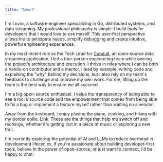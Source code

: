 ```yaml
---
title: "About"
---
```


I'm Lovro, a software engineer specializing in Go, distributed systems, and
data streaming. My professional philosophy is simple: I build tools for
developers that I would love to use myself. This user-first perspective allows
me to anticipate needs, simplify debugging and create intuitive, powerful
engineering experiences.

In my most recent role as the Tech Lead for [Conduit](https://conduit.io), an
open-source data streaming application, I led a four-person engineering team
while owning the project's architecture and execution. I thrive in roles where I
can be both a hands-on contributor and a mentor. I lead by example, writing code
and explaining the "why" behind my decisions, but I also rely on my team's
feedback to challenge and improve my own work. For me, lifting up the team is
the best way to ensure we all succeed.

I'm a big open-source enthusiast. I value the transparency of being able to see
a tool's source code and the empowerment that comes from being able to fix a
bug or implement a feature myself rather than waiting on a vendor.

Away from the keyboard, I enjoy playing the piano, cooking, and hiking with my
border collie, Link. These are the things that help me switch off and recharge,
whether it's getting lost in a piece of music or exploring a new trail.

I'm currently exploring the potential of AI and LLMs to reduce overhead in
development lifecycles. If you're passionate about building developer-first
tools, believe in the power of open-source, or just want to connect, I'd be
happy to chat.
